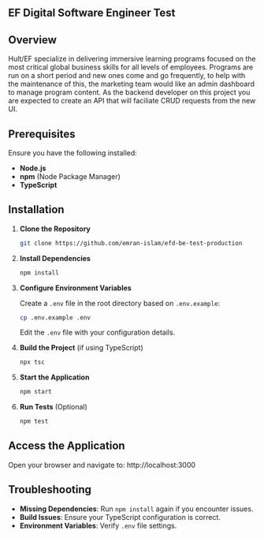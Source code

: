 ## EF Digital Software Engineer Test

## Overview

Hult/EF specialize in delivering immersive learning programs focused on the most critical global business skills for all levels of employees. Programs are run on a short period and new ones come and go frequently, to help with the maintenance of this, the marketing team would like an admin dashboard to manage program content. As the backend developer on this project you are expected to create an API that will faciliate CRUD requests from the new UI.

## Prerequisites

Ensure you have the following installed:

- **Node.js**
- **npm** (Node Package Manager)
- **TypeScript**

## Installation

1. **Clone the Repository**

   ```bash
   git clone https://github.com/emran-islam/efd-be-test-production
   ```

2. **Install Dependencies**

   ```bash
   npm install
   ```

3. **Configure Environment Variables**

   Create a `.env` file in the root directory based on `.env.example`:

   ```bash
   cp .env.example .env
   ```

   Edit the `.env` file with your configuration details.

4. **Build the Project** (if using TypeScript)

   ```bash
   npx tsc
   ```

5. **Start the Application**

   ```bash
   npm start
   ```

6. **Run Tests** (Optional)

   ```bash
   npm test
   ```

## Access the Application

Open your browser and navigate to:
http://localhost:3000

## Troubleshooting

- **Missing Dependencies**: Run `npm install` again if you encounter issues.
- **Build Issues**: Ensure your TypeScript configuration is correct.
- **Environment Variables**: Verify `.env` file settings.
